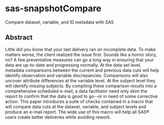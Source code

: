 # sas-snapshotCompare
Compare dataset, variable, and ID metadata with SAS

## Abstract
Little did you know that your last delivery ran on incomplete data.  To make matters worse, the client realized the issue first.  Sounds like a horror story, no?  A few preventative measures can go a long way in ensuring that your data are up-to-date and progressing normally.  At the data set level, metadata comparisons between the current and previous data cuts will help identify observation and variable discrepancies.  Comparisons will also uncover attribute differences at the variable level.  At the subject level they will identify missing subjects.  By compiling these comparison results into a comprehensive scheduled e-mail, a data facilitator need only skim the report to confirm that the data is good to go--or in need of some corrective action.  This paper introduces a suite of checks contained in a macro that will compare data cuts at the dataset, variable, and subject levels and produce an e-mail report.  The wide use of this macro will help all SAS® users create better deliveries while avoiding rework.
